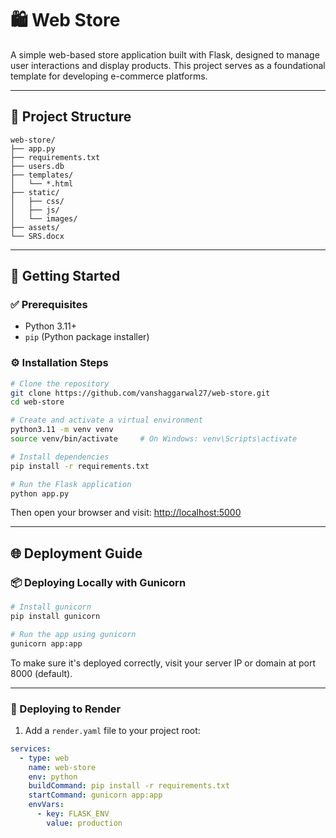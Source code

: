 # 🛍️ Web Store

A simple web-based store application built with Flask, designed to manage user interactions and display products. This project serves as a foundational template for developing e-commerce platforms.

---

## 📁 Project Structure

```
web-store/
├── app.py
├── requirements.txt
├── users.db
├── templates/
│   └── *.html
├── static/
│   ├── css/
│   ├── js/
│   └── images/
├── assets/
└── SRS.docx
```

---

## 🚀 Getting Started

### ✅ Prerequisites

- Python 3.11+
- `pip` (Python package installer)

### ⚙️ Installation Steps

```bash
# Clone the repository
git clone https://github.com/vanshaggarwal27/web-store.git
cd web-store

# Create and activate a virtual environment
python3.11 -m venv venv
source venv/bin/activate     # On Windows: venv\Scripts\activate

# Install dependencies
pip install -r requirements.txt

# Run the Flask application
python app.py
```

Then open your browser and visit: [http://localhost:5000](http://localhost:5000)

---

## 🌐 Deployment Guide

### 📦 Deploying Locally with Gunicorn

```bash
# Install gunicorn
pip install gunicorn

# Run the app using gunicorn
gunicorn app:app
```

To make sure it's deployed correctly, visit your server IP or domain at port 8000 (default).

---

### 🚀 Deploying to Render

1. Add a `render.yaml` file to your project root:

```yaml
services:
  - type: web
    name: web-store
    env: python
    buildCommand: pip install -r requirements.txt
    startCommand: gunicorn app:app
    envVars:
      - key: FLASK_ENV
        value: production
```
